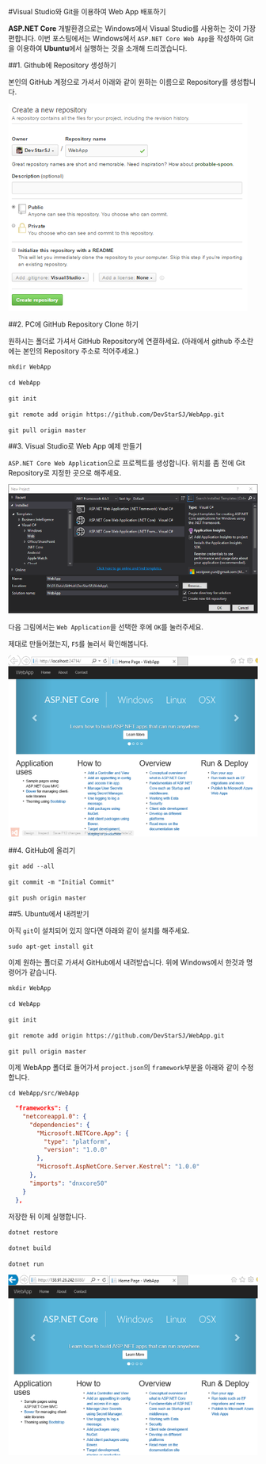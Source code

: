 #Visual Studio와 Git을 이용하여 Web App 배포하기

**ASP.NET Core** 개발환경으로는 Windows에서 Visual Studio를 사용하는 것이 가장 편합니다.
이번 포스팅에서는 Windows에서 `ASP.NET Core Web App`을 작성하여 Git을 이용하여 **Ubuntu**에서 실행하는 것을 소개해 드리겠습니다.

##1. Github에 Repository 생성하기

본인의 GitHub 계정으로 가셔서 아래와 같이 원하는 이름으로 Repository를 생성합니다.

![그림](./image/vs.git.01.png)

##2. PC에 GitHub Repository Clone 하기

원하시는 폴더로 가셔서 GitHub Repository에 연결하세요.
(아래에서 github 주소란에는 본인의 Repository 주소로 적어주세요.)

```
mkdir WebApp

cd WebApp

git init

git remote add origin https://github.com/DevStarSJ/WebApp.git

git pull origin master
```

##3. Visual Studio로 Web App 예제 만들기

`ASP.NET Core Web Application`으로 프로젝트를 생성합니다.
위치를 좀 전에 Git Repository로 지정한 곳으로 해주세요.

![그림](./image/vs.git.02.png)

다음 그림에서는 `Web Application`을 선택한 후에 `OK`를 눌러주세요.

제대로 만들어졌는지, `F5`를 눌러서 확인해봅니다.

![그림](./image/vs.git.03.png)

##4. GitHub에 올리기

```
git add --all

git commit -m "Initial Commit"

git push origin master
```

##5. Ubuntu에서 내려받기

아직 `git`이 설치되어 있지 않다면 아래와 같이 설치를 해주세요.

```
sudo apt-get install git
```

이제 원하는 폴더로 가셔서 GitHub에서 내려받습니다. 위에 Windows에서 한것과 명령어가 같습니다.

```
mkdir WebApp

cd WebApp

git init

git remote add origin https://github.com/DevStarSJ/WebApp.git

git pull origin master
```

이제 WebApp 폴더로 들어가서 `project.json`의 `framework`부분을 아래와 같이 수정합니다.

```
cd WebApp/src/WebApp
```


```JSON
  "frameworks": {
    "netcoreapp1.0": {
      "dependencies": {
        "Microsoft.NETCore.App": {
          "type": "platform",
          "version": "1.0.0"
        },
        "Microsoft.AspNetCore.Server.Kestrel": "1.0.0"
      },
      "imports": "dnxcore50"
    }
  },
```

저장한 뒤 이제 실행합니다.

```
dotnet restore

dotnet build

dotnet run
```

![그림](./image/vs.git.04.png)



